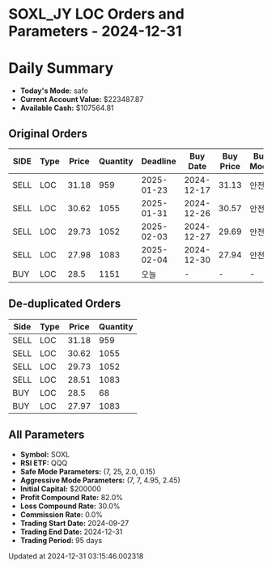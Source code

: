 # SOXL_JY LOC Orders and Parameters - 2024-12-31

# Daily Summary

- **Today's Mode:** safe
- **Current Account Value:** $223487.87
- **Available Cash:** $107564.81

## Original Orders

| SIDE | Type | Price | Quantity | Deadline | Buy Date | Buy Price | Buy Mode |
|------|------|-------|----------|----------|----------|-----------|----------|
| SELL | LOC | 31.18 | 959 | 2025-01-23 | 2024-12-17 | 31.13 | 안전 |
| SELL | LOC | 30.62 | 1055 | 2025-01-31 | 2024-12-26 | 30.57 | 안전 |
| SELL | LOC | 29.73 | 1052 | 2025-02-03 | 2024-12-27 | 29.69 | 안전 |
| SELL | LOC | 27.98 | 1083 | 2025-02-04 | 2024-12-30 | 27.94 | 안전 |
| BUY | LOC | 28.5 | 1151 | 오늘 | - | - | - |

## De-duplicated Orders

| Side | Type | Price | Quantity |
|------|------|-------|----------|
| SELL | LOC | 31.18 | 959 |
| SELL | LOC | 30.62 | 1055 |
| SELL | LOC | 29.73 | 1052 |
| SELL | LOC | 28.51 | 1083 |
| BUY | LOC | 28.5 | 68 |
| BUY | LOC | 27.97 | 1083 |

## All Parameters

- **Symbol:** SOXL
- **RSI ETF:** QQQ
- **Safe Mode Parameters:** (7, 25, 2.0, 0.15)
- **Aggressive Mode Parameters:** (7, 7, 4.95, 2.45)
- **Initial Capital:** $200000
- **Profit Compound Rate:** 82.0%
- **Loss Compound Rate:** 30.0%
- **Commission Rate:** 0.0%
- **Trading Start Date:** 2024-09-27
- **Trading End Date:** 2024-12-31
- **Trading Period:** 95 days

Updated at 2024-12-31 03:15:46.002318

